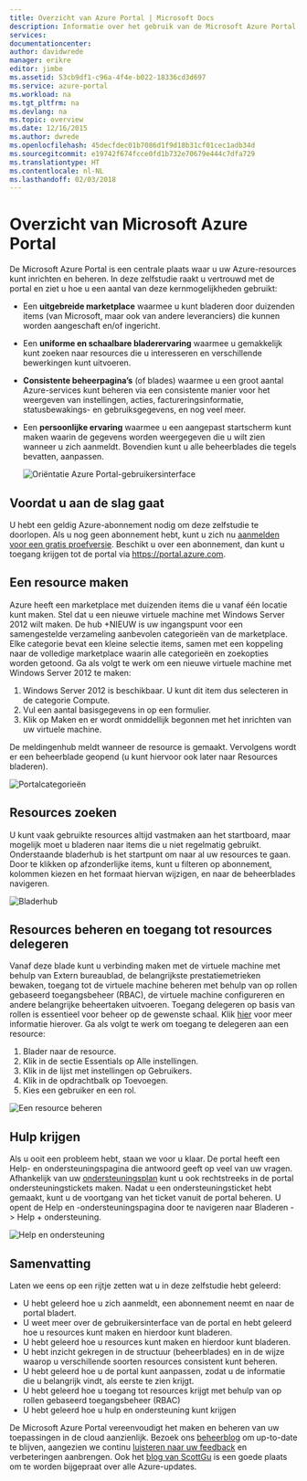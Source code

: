 ```yaml
---
title: Overzicht van Azure Portal | Microsoft Docs
description: Informatie over het gebruik van de Microsoft Azure Portal.
services: 
documentationcenter: 
author: davidwrede
manager: erikre
editor: jimbe
ms.assetid: 53cb9df1-c96a-4f4e-b022-18336cd3d697
ms.service: azure-portal
ms.workload: na
ms.tgt_pltfrm: na
ms.devlang: na
ms.topic: overview
ms.date: 12/16/2015
ms.author: dwrede
ms.openlocfilehash: 45decfdec01b7086d1f9d18b31cf01cec1adb34d
ms.sourcegitcommit: e19742f674fcce0fd1b732e70679e444c7dfa729
ms.translationtype: HT
ms.contentlocale: nl-NL
ms.lasthandoff: 02/03/2018
---
```

# <a name="microsoft-azure-portal-overview"></a>Overzicht van Microsoft Azure Portal
De Microsoft Azure Portal is een centrale plaats waar u uw Azure-resources kunt inrichten en beheren.  In deze zelfstudie raakt u vertrouwd met de portal en ziet u hoe u een aantal van deze kernmogelijkheden gebruikt:

* Een **uitgebreide marketplace** waarmee u kunt bladeren door duizenden items (van Microsoft, maar ook van andere leveranciers) die kunnen worden aangeschaft en/of ingericht.
* Een **uniforme en schaalbare bladerervaring** waarmee u gemakkelijk kunt zoeken naar resources die u interesseren en verschillende bewerkingen kunt uitvoeren.
* **Consistente beheerpagina’s** (of blades) waarmee u een groot aantal Azure-services kunt beheren via een consistente manier voor het weergeven van instellingen, acties, factureringsinformatie, statusbewakings- en gebruiksgegevens, en nog veel meer.
* Een **persoonlijke ervaring** waarmee u een aangepast startscherm kunt maken waarin de gegevens worden weergegeven die u wilt zien wanneer u zich aanmeldt.  Bovendien kunt u alle beheerblades die tegels bevatten, aanpassen.
  
  ![Oriëntatie Azure Portal-gebruikersinterface][UIOrientation]

## <a name="before-you-get-started"></a>Voordat u aan de slag gaat
U hebt een geldig Azure-abonnement nodig om deze zelfstudie te doorlopen.  Als u nog geen abonnement hebt, kunt u zich nu [aanmelden voor een gratis proefversie](https://azure.microsoft.com/pricing/free-trial/).  Beschikt u over een abonnement, dan kunt u toegang krijgen tot de portal via <https://portal.azure.com>.

## <a name="how-to-create-a-resource"></a>Een resource maken
Azure heeft een marketplace met duizenden items die u vanaf één locatie kunt maken.  Stel dat u een nieuwe virtuele machine met Windows Server 2012 wilt maken.  De hub +NIEUW is uw ingangspunt voor een samengestelde verzameling aanbevolen categorieën van de marketplace.  Elke categorie bevat een kleine selectie items, samen met een koppeling naar de volledige marketplace waarin alle categorieën en zoekopties worden getoond. Ga als volgt te werk om een nieuwe virtuele machine met Windows Server 2012 te maken:  

1. Windows Server 2012 is beschikbaar. U kunt dit item dus selecteren in de categorie Compute.  
2. Vul een aantal basisgegevens in op een formulier.
3. Klik op Maken en er wordt onmiddellijk begonnen met het inrichten van uw virtuele machine.

De meldingenhub meldt wanneer de resource is gemaakt. Vervolgens wordt er een beheerblade geopend (u kunt hiervoor ook later naar Resources bladeren).

![Portalcategorieën][PortalCategories]

## <a name="how-to-find-your-resources"></a>Resources zoeken
U kunt vaak gebruikte resources altijd vastmaken aan het startboard, maar mogelijk moet u bladeren naar items die u niet regelmatig gebruikt.  Onderstaande bladerhub is het startpunt om naar al uw resources te gaan.  Door te klikken op afzonderlijke items, kunt u filteren op abonnement, kolommen kiezen en het formaat hiervan wijzigen, en naar de beheerblades navigeren.

![Bladerhub][BrowseHub]

## <a name="how-to-manage-and-delegate-access-to-a-resource"></a>Resources beheren en toegang tot resources delegeren
Vanaf deze blade kunt u verbinding maken met de virtuele machine met behulp van Extern bureaublad, de belangrijkste prestatiemetrieken bewaken, toegang tot de virtuele machine beheren met behulp van op rollen gebaseerd toegangsbeheer (RBAC), de virtuele machine configureren en andere belangrijke beheertaken uitvoeren.  Toegang delegeren op basis van rollen is essentieel voor beheer op de gewenste schaal.  Klik [hier](active-directory/role-based-access-control-configure.md) voor meer informatie hierover. Ga als volgt te werk om toegang te delegeren aan een resource:

1. Blader naar de resource.
2. Klik in de sectie Essentials op Alle instellingen.
3. Klik in de lijst met instellingen op Gebruikers.
4. Klik in de opdrachtbalk op Toevoegen.
5. Kies een gebruiker en een rol.

![Een resource beheren][ManageResource]

## <a name="how-to-get-help"></a>Hulp krijgen
Als u ooit een probleem hebt, staan we voor u klaar.  De portal heeft een Help- en ondersteuningspagina die antwoord geeft op veel van uw vragen.  Afhankelijk van uw [ondersteuningsplan](https://azure.microsoft.com/support/plans/) kunt u ook rechtstreeks in de portal ondersteuningstickets maken.  Nadat u een ondersteuningsticket hebt gemaakt, kunt u de voortgang van het ticket vanuit de portal beheren. U opent de Help en -ondersteuningspagina door te navigeren naar Bladeren -> Help + ondersteuning.  

![Help en ondersteuning][HelpSupport]

## <a name="summary"></a>Samenvatting
Laten we eens op een rijtje zetten wat u in deze zelfstudie hebt geleerd:

* U hebt geleerd hoe u zich aanmeldt, een abonnement neemt en naar de portal bladert.
* U weet meer over de gebruikersinterface van de portal en hebt geleerd hoe u resources kunt maken en hierdoor kunt bladeren.
* U hebt geleerd hoe u resources kunt maken en hierdoor kunt bladeren.
* U hebt inzicht gekregen in de structuur (beheerblades) en in de wijze waarop u verschillende soorten resources consistent kunt beheren.
* U hebt geleerd hoe u de portal kunt aanpassen, zodat u de informatie die u belangrijk vindt, als eerste te zien krijgt.
* U hebt geleerd hoe u toegang tot resources krijgt met behulp van op rollen gebaseerd toegangsbeheer (RBAC)
* U hebt geleerd hoe u hulp en ondersteuning kunt krijgen

De Microsoft Azure Portal vereenvoudigt het maken en beheren van uw toepassingen in de cloud aanzienlijk.  Bezoek ons [beheerblog](https://azure.microsoft.com/blog/topics/management/) om up-to-date te blijven, aangezien we continu [luisteren naar uw feedback](https://feedback.azure.com/forums/223579-azure-preview-portal/) en verbeteringen aanbrengen.  Ook het [blog van ScottGu](http://weblogs.asp.net/scottgu) is een goede plaats om te worden bijgepraat over alle Azure-updates.

[UIOrientation]: ./media/azure-portal-how-to-use/azure_portal_1.png
[PortalCategories]: ./media/azure-portal-how-to-use/azure_portal_2.png
[BrowseHub]: ./media/azure-portal-how-to-use/azure_portal_3.png
[ManageResource]: ./media/azure-portal-how-to-use/azure_portal_4.png
[CustomizeBlades]: ./media/azure-portal-how-to-use/azure_portal_5.png
[HelpSupport]: ./media/azure-portal-how-to-use/azure_portal_6.png
